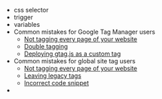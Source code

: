 - css selector
- trigger
- variables
- Common mistakes for Google Tag Manager users
	- [Not tagging every page of your website](https://skillshop.exceedlms.com/uploads/resource_courses/targets/1468249/original/index.html?_courseId=66819#)
	- [Double tagging](https://skillshop.exceedlms.com/uploads/resource_courses/targets/1468249/original/index.html?_courseId=66819#)
	- [Deploying gtag.js as a custom tag](https://skillshop.exceedlms.com/uploads/resource_courses/targets/1468249/original/index.html?_courseId=66819#)
- Common mistakes for global site tag users
	- [Not tagging every page of your website](https://skillshop.exceedlms.com/uploads/resource_courses/targets/1468249/original/index.html?_courseId=66819#)
	- [Leaving legacy tags](https://skillshop.exceedlms.com/uploads/resource_courses/targets/1468249/original/index.html?_courseId=66819#)
	- [Incorrect code snippet](https://skillshop.exceedlms.com/uploads/resource_courses/targets/1468249/original/index.html?_courseId=66819#)
-